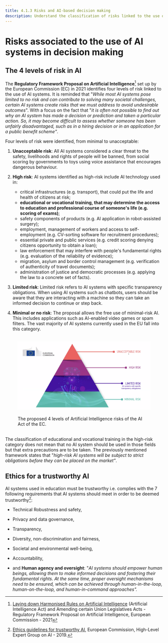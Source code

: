 ```yaml
---
title: 4.1.3 Risks and AI-based decision making
description: Understand the classification of risks linked to the use of AI systems in decision
---
```

# Risks associated to the use of AI systems in decision making

## The 4 levels of risk in AI

The **Regulatory Framework Proposal on Artificial Intelligence**[^1] set up by the European Commission (EC) in 2021 identifies four levels of risk linked to the use of AI systems. It is reminded that "*While most AI systems pose limited to no risk and can contribute to solving many societal challenges, certain AI systems create risks that we must address to avoid undesirable outcomes*".
With a focus on the fact that "*it is often not possible to find out why an AI system has made a decision or prediction and taken a particular action. So, it may become difficult to assess whether someone has been unfairly disadvantaged, such as in a hiring decision or in an application for a public benefit scheme"*.

Four levels of risk were identified, from minimal to unacceptable:  

1. **Unacceptable risk**: All AI systems considered a clear threat to the safety, livelihoods and rights of people will be banned, from social scoring by governments to toys using voice assistance that encourages dangerous behaviour.  

2. **High risk**: AI systems identified as high-risk include AI technology used in:
    - critical infrastructures (e.g. transport), that could put the life and health of citizens at risk;  
    - **educational or vocational training, that may determine the access to education and professional course of someone's life (e.g. scoring of exams)**;  
    - safety components of products (e.g. AI application in robot-assisted surgery);  
    - employment, management of workers and access to self-employment (e.g. CV-sorting software for recruitment procedures);  
    - essential private and public services (e.g. credit scoring denying citizens opportunity to obtain a loan);  
    - law enforcement that may interfere with people's fundamental rights (e.g. evaluation of the reliability of evidence);  
    - migration, asylum and border control management (e.g. verification of authenticity of travel documents);  
    - administration of justice and democratic processes (e.g. applying the law to a concrete set of facts).

3. **Limited risk**: Limited risk refers to AI systems with specific transparency obligations. When using AI systems such as chatbots, users should be aware that they are interacting with a machine so they can take an informed decision to continue or step back.  

4. **Minimal or no risk**: The proposal allows the free use of minimal-risk AI. This includes applications such as AI-enabled video games or spam filters. The vast majority of AI systems currently used in the EU fall into this category.

<figure> 
<img src="Images/AI-Risks-EC.png" alt="Representation of AI Risks by the European Commission."> 
<figcaption>The proposed 4 levels of Artificial Intelligence risks of the AI Act of the EC.</figcaption> 
</figure>

The classification of educational and vocational training in the high-risk category does not mean that no AI system should be used in those fields but that extra precautions are to be taken. The previously mentioned framework states that "*high-risk AI systems will be subject to strict obligations before they can be placed on the market"*.

## Ethics for a trustworthy AI

AI systems used in education must be trustworthy i.e. complies with the 7 following requirements that AI systems should meet in order to be deemed trustworthy[^2]:

- Technical Robustness and safety,

- Privacy and data governance,

- Transparency,

- Diversity, non-discrimination and fairness,

- Societal and environmental well-being,

- Accountability,

- and **Human agency and oversight**: "*AI systems should empower human beings, allowing them to make informed decisions and fostering their fundamental rights. At the same time, proper oversight mechanisms need to be ensured, which can be achieved through human-in-the-loop, human-on-the-loop, and human-in-command approaches".*

[^1]: [Laying down Harmonised Rules on Artificial Intelligence](https://digital-strategy.ec.europa.eu/en/library/proposal-regulation-laying-down-harmonised-rules-artificial-intelligence) (Artificial Intelligence Act) and Amending certain Union Legislatives Acts - Regulatory Framework Proposal on Artificial Intelligence, European Commission - 2021

[^2]: [Ethics guidelines for trustworthy AI](https://digital-strategy.ec.europa.eu/en/library/ethics-guidelines-trustworthy-ai), European Commission, High-Level Expert Group on AI - 2019.
